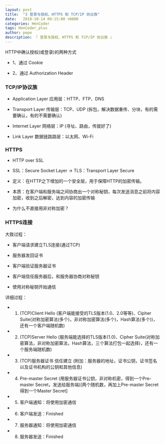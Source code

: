 ```yaml
---
layout: post
title:  "3 登录与授权、HTTPS 和 TCP/IP 协议族"
date:   2018-10-14 09:15:00 +0800
categories: HenCoder
tags: HenCoder_plus
author: pepe
description: 『 登录与授权、HTTPS 和 TCP/IP 协议族 』
---
```


HTTP中确认授权(或登录)的两种方式

* 1、通过 Cookie

* 2、通过 Authorization Header


### TCP/IP协议族

* Application Layer 应用层：HTTP、FTP、DNS 

* Transport Layer 传输层：TCP、UDP  (拆包，解决数据重传、分块，有的需要确认，有的不需要确认)

* Internet Layer 网络层：IP  (寻址、路由，传就好了)

* Link Layer 数据链路路层：以太网、Wi-Fi 


### HTTPS

* HTTP over SSL

* SSL：Secure Socket Layer -> TLS：Transport Layer Secure

* 定义：在HTTP之下增加的一个安全层，用于保障HTTP的加密传输。

* 本质：在客户端和服务端之间协商出一个对称秘钥，每次发送消息之前将内容加密，收到之后解密，达到内容的加密传输

* 为什么不直接用非对称加密？

### HTTPS连接

大致过程：

* 客户端请求建立TLS连接(通过TCP)

* 服务器发回证书

* 客户端验证服务器证书

* 客户端信任服务器后，和服务器协商对称秘钥

* 使用对称秘钥开始通信 


详细过程：

* 1. (TCP)Client Hello (客户端能接受的TLS版本(1.0、2.0等等)、Cipher Suite(对称加密算法(多个)，非对称加密算法(多个)，Hash算法(多个))，还有一个客户端随机数)
* 2. (TCP)Server Hello (服务端能选择的TLS版本(1.0)、Cipher Suite(对称加密算法，非对称加密算法，Hash算法，三个算法打包一起选择)，还有一个服务端随机数)
* 3. (TCP)服务器证书 信任建立 (附加：服务器的地址，证书公钥，证书签名以及证书机构的公钥和其他信息)
* 4. Pre-master Secret (用服务器证书公钥，非对称机密，得到一个Pre-master Secret，发送给服务端)[两个随机数，再加上Pre-master Secret得到一个Master Secret]
* 5. 客户端通知：将使用加密通信 
* 6. 客户端发送：Finished 
* 7. 服务器通知：将使用加密通信 
* 8. 服务器发送：Finished 